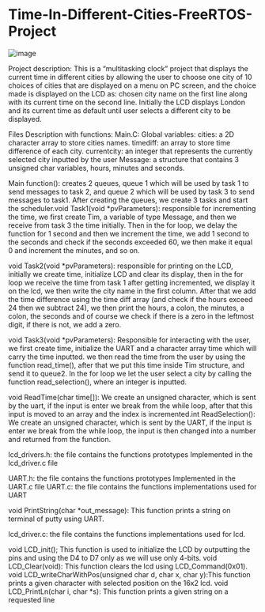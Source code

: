 # Time-In-Different-Cities-FreeRTOS-Project

![image](https://user-images.githubusercontent.com/49645682/124762757-8bfef480-df33-11eb-92d5-ee787f2431c6.png)

Project description:
This is a “multitasking clock” project that displays the current time in different 
cities by allowing the user to choose one city of 10 choices of cities that are 
displayed on a menu on PC screen, and the choice made is displayed on the 
LCD as: chosen city name on the first line along with its current time on the 
second line. Initially the LCD displays London and its current time as default until 
user selects a different city to be displayed.

Files Description with functions:
Main.C: 
Global variables: 
cities: a 2D character array to store cities names.
timediff: an array to store time difference of each city.
currentcity: an integer that represents the currently selected city inputted by 
the user
Message: a structure that contains 3 unsigned char variables, hours, 
minutes and seconds.

Main function(): creates 2 queues, queue 1 which will be used by task 1 to 
send messages to task 2, and queue 2 which will be used by task 3 to send 
messages to task1. After creating the queues, we create 3 tasks and start 
the scheduler.void Task1(void *pvParameters): responsible for incrementing the time, we 
first create Tim, a variable of type Message, and then we receive from task 3 
the time initially. Then in the for loop, we delay the function for 1 second and 
then we increment the time, we add 1 second to the seconds and check if 
the seconds exceeded 60, we then make it equal 0 and increment the 
minutes, and so on.

void Task2(void *pvParameters): responsible for printing on the LCD, 
initially we create time, initialize LCD and clear its display, then in the for loop 
we receive the time from task 1 after getting incremented, we display it on 
the lcd, we then write the city name in the first column. After that we add the 
time difference using the time diff array (and check if the hours exceed 24 
then we subtract 24), we then print the hours, a colon, the minutes, a colon, 
the seconds and of course we check if there is a zero in the leftmost digit, if 
there is not, we add a zero.

void Task3(void *pvParameters): Responsible for interacting with the user, 
we first create time, initialize the UART and a character array time which will 
carry the time inputted. we then read the time from the user by using the 
function read_time(), after that we put this time inside Tim structure, and 
send it to queue2. In the for loop we let the user select a city by calling the 
function read_selection(), where an integer is inputted.

void ReadTime(char time[]): We create an unsigned character, which is 
sent by the uart, if the input is enter we break from the while loop, after that 
this input is moved to an array and the index is incremented.int ReadSelection(): We create an unsigned character, which is sent by the 
UART, if the input is enter we break from the while loop, the input is then 
changed into a number and returned from the function.

lcd_drivers.h: the file contains the functions prototypes Implemented in the 
lcd_driver.c file

UART.h: the file contains the functions prototypes Implemented in the 
UART.c file
UART.c: the file contains the functions implementations used for UART

void PrintString(char *out_message): This function prints a string on 
terminal of putty using UART.

lcd_driver.c: the file contains the functions implementations used for lcd.

void LCD_init(); This function is used to initialize the LCD by outputting the 
pins and using the D4 to D7 only as we will use only 4-bits.
void LCD_Clear(void): This function clears the lcd using 
LCD_Command(0x01).
void LCD_writeCharWithPos(unsigned char d, char x, char y):This 
function prints a given character with selected position on the 16x2 lcd.
void LCD_PrintLn(char i, char *s): This function prints a given string on a 
requested line
